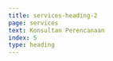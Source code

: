 ```yaml
---
title: services-heading-2
page: services
text: Konsultan Perencanaan
index: 5
type: heading
---
```

